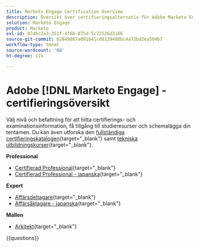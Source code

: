 ```yaml
---
title: Marketo Engage Certification Overview
description: Översikt över certifieringsalternativ för Adobe Marketo Engage
solution: Marketo Engage
product: Marketo
exl-id: 8746c2a3-351f-4f6b-875d-5c72526d3166
source-git-commit: 62849867a001b41cd0139488bc4a72bd2ea504b7
workflow-type: tm+mt
source-wordcount: '68'
ht-degree: 11%

---
```


# Adobe [!DNL Marketo Engage] - certifieringsöversikt

Välj nivå och befattning för att hitta certifierings- och examinationsinformation, få tillgång till studieresurser och schemalägga din tentamen. Du kan även utforska den [fullständiga certifieringskatalogen](https://certification.adobe.com/certifications){target="_blank"} samt [tekniska utbildningskurser](https://certification.adobe.com/courses/?/courses){target="_blank"}.

**Professional**

* [Certifierad Professional](https://certification.adobe.com/certification/engage-professional){target="_blank"} <!--AD0-E555-->
* [Certifierad Professional - japanska](https://certification.adobe.com/certification/engage-professional){target="_blank"} <!--AD0-E555-J-->

**Expert**

* [Affärsdeltagare](https://certification.adobe.com/certification/marketo-engage-business-practitioner-expert){target="_blank"} <!--AD0-E559-->
* [Affärsåklagare - japanska](https://certification.adobe.com/certification/marketo-engage-business-practitioner-expert){target="_blank"} <!--AD0-E559-J-->

**Mallen**

* [Arkitekt](https://certification.adobe.com/certification/marketo-engage-architect-master){target="_blank"} <!--AD0-E560-->

{{questions}}

